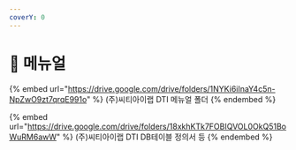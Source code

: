 ```yaml
---
coverY: 0
---
```


# 📖 메뉴얼

{% embed url="https://drive.google.com/drive/folders/1NYKi6iInaY4c5n-NpZwO9zt7qrqE991o" %}
(주)씨티아이랩 DTI 메뉴얼 폴더
{% endembed %}



{% embed url="https://drive.google.com/drive/folders/18xkhKTk7FOBIQVOL0OkQ51BoWuRM6awW" %}
(주)씨티아이랩 DTI DB테이블 정의서 등
{% endembed %}

